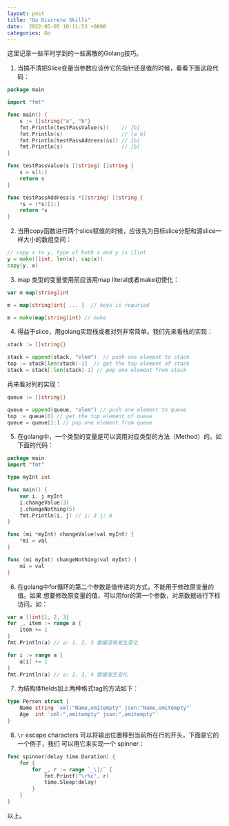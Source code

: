 ```yaml
---
layout: post
title: "Go Discrete Skills"
date:  2022-05-05 10:11:53 +0800
categories: Go
---
```


这里记录一些平时学到的一些离散的Golang技巧。

1. 当搞不清把Slice变量当参数应该传它的指针还是值的时候，看看下面这段代码：
```go
package main

import "fmt"

func main() {
    s := []string{"a", "b"}
    fmt.Println(testPassValue(s))    // [b]
    fmt.Println(s)                   // [a b]
    fmt.Println(testPassAddress(&s)) // [b]
    fmt.Println(s)                   // [b]
}

func testPassValue(s []string) []string {
    s = s[1:]
    return s
}

func testPassAddress(s *[]string) []string {
    *s = (*s)[1:]
    return *s
}
```

2. 当用copy函数进行两个slice赋值的时候，应该先为目标slice分配和源slice一样大小的数组空间：
```go
// copy x to y, type of both x and y is []int
y = make([]int, len(x), cap(x))
copy(y, x)
```

3. map 类型的变量使用前应该用map literal或者make初使化：
```go
var m map[string]int

m = map[string]int{ ... }  // keys is requried

m = make(map[string]int) // make
```

4. 得益于slice，用golang实现栈或者对列非常简单。我们先来看栈的实现：
```go
stack := []string{}

stack = append(stack, "elem")  // push one element to stack
top := stack[len(stack)-1]  // get the top element of stack
stack = stack[:len(stack)-1] // pop one element from stack
```
再来看对列的实现：
```go
queue := []string{}

queue = append(queue, "elem") // push one element to queue
top := queue[0] // get the top element of queue
queue = queue[1:] // pop one element from queue
```

5. 在golang中，一个类型的变量是可以调用对应类型的方法（Method）的。如下面的代码：
```go
package main
import "fmt"

type myInt int

func main() {
    var i, j myInt
    i.changeValue(3)
    j.changeNothing(5)
    fmt.Println(i, j) // i: 3 j: 0
}

func (mi *myInt) changeValue(val myInt) {
    *mi = val
}

func (mi myInt) changeNothing(val myInt) {
    mi = val
}

```

6. 在golang中for循环的第二个参数是值传递的方式，不能用于修改原变量的值。如果
想要修改原变量的值，可以用for的第一个参数，对原数据进行下标访问。如：
```go
var a []int{1, 2, 3}
for _, item := range a {
    item += 1
}
fmt.Println(a) // a: 1, 2, 3 数据没有发生变化

for i := range a {
    a[i] += 1
}
fmt.Println(a) // a: 2, 3, 4 数据发生变化
```

7. 为结构体fields加上两种格式tag的方法如下：
```go
type Person struct {
    Name string `xml:"Name,omitempty" json:"Name,omitempty"`
    Age  int `xml:",omitempty" json:",omitempty"`
}
```

8. `\r` escape characters 可以将输出位置移到当前所在行的开头，下面是它的一个例子，我们
可以用它来实现一个 spinner：
```go
func spinner(delay time.Duration) {
    for {
        for _, r := range `_\|/` {
            fmt.Printf("\r%c", r)
            time.Sleep(delay)
        }
    }
}
```

以上。
